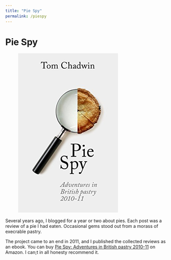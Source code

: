 ```yaml
---
title: "Pie Spy"
permalink: /piespy
---
```

# Pie Spy

<figure class="floatright">
    <a href="https://www.amazon.co.uk/Pie-Spy-Adventures-British-2010-11-ebook/dp/B01IW69040/ref=as_li_ss_tl?ie=UTF8&linkCode=ll1&tag=piespyadvei0c-21&linkId=76f7ea0f97d3e3337750e6aad2742d6b&language=en_GB">
        <img src="/assets/pics/PieSpy.jpg" alt="Pie Spy" />
    </a>
</figure>

Several years ago, I blogged for a year or two about pies. Each post was a 
review of a pie I had eaten. Occasional gems stood out from a morass of 
execrable pastry.

The project came to an end in 2011, and I published the collected reviews as 
an ebook. You can buy [Pie Spy: Adventures in British pastry 
2010-11](https://www.amazon.co.uk/Pie-Spy-Adventures-British-2010-11-ebook/dp/B01IW69040/ref=as_li_ss_tl?ie=UTF8&linkCode=ll1&tag=piespyadvei0c-21&linkId=76f7ea0f97d3e3337750e6aad2742d6b&language=en_GB) 
on Amazon. I can;t in all honesty recommend it.

